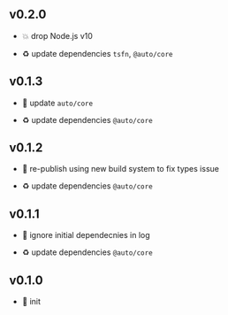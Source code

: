 ## v0.2.0

* 💥 drop Node.js v10

* ♻️ update dependencies `tsfn`, `@auto/core`

## v0.1.3

* 🐞 update `auto/core`

* ♻️ update dependencies `@auto/core`

## v0.1.2

* 🐞 re-publish using new build system to fix types issue

* ♻️ update dependencies `@auto/core`

## v0.1.1

* 🐞 ignore initial dependecnies in log

* ♻️ update dependencies `@auto/core`

## v0.1.0

* 🐣 init

